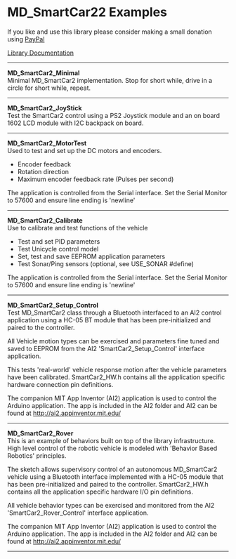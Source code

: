 # MD_SmartCar22 Examples
If you like and use this library please consider making a small donation using [PayPal](https://paypal.me/MajicDesigns/4USD)

[Library Documentation](https://majicdesigns.github.io/MD_Parola/)

<hr>

**MD_SmartCar2_Minimal**  Minimal MD_SmartCar2 implementation. Stop for short while, drive in a circle for short while, repeat.<hr>
**MD_SmartCar2_JoyStick**  Test the SmartCar2 control using a PS2 Joystick module and an on board1602 LCD module with I2C backpack on board.<hr>**MD_SmartCar2_MotorTest**  Used to test and set up the DC motors and encoders.- Encoder feedback- Rotation direction- Maximum encoder feedback rate (Pulses per second)The application is controlled from the Serial interface.Set the Serial Monitor to 57600 and ensure line ending is 'newline'<hr>**MD_SmartCar2_Calibrate**  Use to calibrate and test functions of the vehicle- Test and set PID parameters- Test Unicycle control model- Set, test and save EEPROM application parameters- Test Sonar/Ping sensors (optional, see USE_SONAR #define)The application is controlled from the Serial interface.Set the Serial Monitor to 57600 and ensure line ending is 'newline'<hr>**MD_SmartCar2_Setup_Control**  Test MD_SmartCar2 class through a Bluetooth interfaced to an AI2 control application using a HC-05 BT module that has been pre-initialized and paired to the controller.All Vehicle motion types can be exercised and parameters fine tuned and saved to EEPROM from the AI2 'SmartCar2_Setup_Control' interface application.This tests 'real-world' vehicle response motion after the vehicle parameters have been calibrated. SmartCar2_HW.h contains all the application specific hardware connection pin definitions.The companion MIT App Inventor (AI2) application is used to control the Arduino application. The app is included in the AI2 folder and AI2 can be found at http://ai2.appinventor.mit.edu/<hr>
**MD_SmartCar2_Rover**  This is an example of behaviors built on top of the library infrastructure. High level control of the robotic vehicle is modeled with 'Behavior Based Robotics' principles.The sketch allows supervisory control of an autonomous MD_SmartCar2 vehicle using a Bluetooth interface implemented with a HC-05 module that has been pre-initialized and paired to the controller. SmartCar2_HW.h contains all the application specific hardware I/O pin definitions.All vehicle behavior types can be exercised and monitored from the AI2 'SmartCar2_Rover_Control' interface application.The companion MIT App Inventor (AI2) application is used to control the Arduino application. The app is included in the AI2 folder and AI2 can be found at http://ai2.appinventor.mit.edu/<hr>